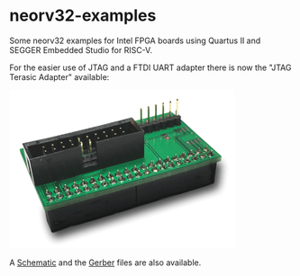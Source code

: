 # neorv32-examples

Some neorv32 examples for Intel FPGA boards using Quartus II and SEGGER Embedded Studio for RISC-V.

For the easier use of JTAG and a FTDI UART adapter there is now the "JTAG Terasic Adapter" available:

<img src="./doc/fpgajtag.png" width="400">

A [Schematic](./doc/fpgajtag.pdf "Schematic") and the [Gerber](./doc/fpgajtag.zip "Gerber") files are also available.
